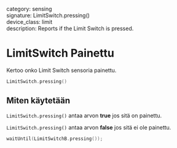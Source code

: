category: sensing  
signature: LimitSwitch.pressing()  
device_class: limit  
description: Reports if the Limit Switch is pressed.

# LimitSwitch Painettu

Kertoo onko Limit Switch sensoria painettu.

```cpp
LimitSwitch.pressing()
```

## Miten käytetään

`LimitSwitch.pressing()` antaa arvon **true** jos sitä on painettu.

`LimitSwitch.pressing()` antaa arvon **false** jos sitä ei ole painettu.

```cpp
waitUntil(LimitSwitchB.pressing());
``` 
<advanced>
</advanced>
